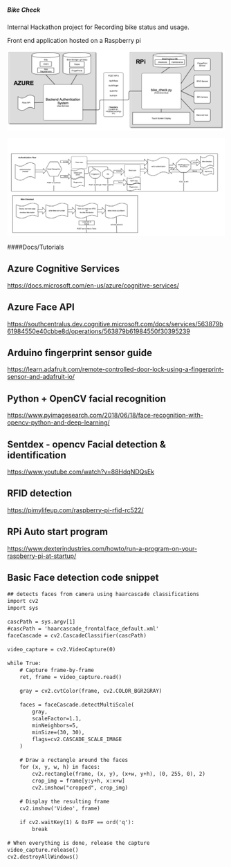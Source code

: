 ##### Bike Check
Internal Hackathon project for Recording bike status and usage.

Front end application hosted on a Raspberry pi

![Architecture](./bikecheck_v1.png)

![User Flows](./user_flows.png)


####Docs/Tutorials

## Azure Cognitive Services
https://docs.microsoft.com/en-us/azure/cognitive-services/

## Azure Face API
https://southcentralus.dev.cognitive.microsoft.com/docs/services/563879b61984550e40cbbe8d/operations/563879b61984550f30395239

## Arduino fingerprint sensor guide
https://learn.adafruit.com/remote-controlled-door-lock-using-a-fingerprint-sensor-and-adafruit-io/

## Python + OpenCV facial recognition
https://www.pyimagesearch.com/2018/06/18/face-recognition-with-opencv-python-and-deep-learning/

## Sentdex - opencv Facial detection & identification
https://www.youtube.com/watch?v=88HdqNDQsEk

## RFID detection
https://pimylifeup.com/raspberry-pi-rfid-rc522/

## RPi Auto start program
https://www.dexterindustries.com/howto/run-a-program-on-your-raspberry-pi-at-startup/

## Basic Face detection code snippet
```
## detects faces from camera using haarcascade classifications
import cv2
import sys

cascPath = sys.argv[1]
#cascPath = 'haarcascade_frontalface_default.xml'
faceCascade = cv2.CascadeClassifier(cascPath)

video_capture = cv2.VideoCapture(0)

while True:
    # Capture frame-by-frame
    ret, frame = video_capture.read()

    gray = cv2.cvtColor(frame, cv2.COLOR_BGR2GRAY)

    faces = faceCascade.detectMultiScale(
        gray,
        scaleFactor=1.1,
        minNeighbors=5,
        minSize=(30, 30),
        flags=cv2.CASCADE_SCALE_IMAGE
    )

    # Draw a rectangle around the faces
    for (x, y, w, h) in faces:
        cv2.rectangle(frame, (x, y), (x+w, y+h), (0, 255, 0), 2)
        crop_img = frame[y:y+h, x:x+w]
        cv2.imshow("cropped", crop_img)

    # Display the resulting frame
    cv2.imshow('Video', frame)

    if cv2.waitKey(1) & 0xFF == ord('q'):
        break

# When everything is done, release the capture
video_capture.release()
cv2.destroyAllWindows()
```
